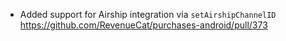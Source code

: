 - Added support for Airship integration via `setAirshipChannelID`
    https://github.com/RevenueCat/purchases-android/pull/373
